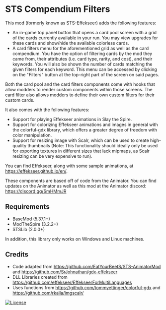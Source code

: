 # STS Compendium Filters

This mod (formerly known as STS-Effekseer) adds the following features:

- An in-game top panel button that opens a card pool screen with a grid of the cards currently available in your run. You may view upgrades for these cards and show/hide the available colorless cards.
- A card filters menu for the aforementioned grid as well as the card compendium. You have the option of filtering cards by the mod they came from, their attributes (i.e. card type, rarity, and cost), and their keywords. You will also be shown the number of cards matching the given filters for each keyword. This menu can be accessed by clicking on the "Filters" button at the top-right part of the screen on said pages.

Both the card pool and the card filters components come with hooks that allow modders to render custom components within those screens. The card filter also allows modders to define their own custom filters for their custom cards.

It also comes with the following features:
- Support for playing Effekseer animations in Slay the Spire.
- Support for colorizing Effekseer animations and images in general with the colorful-gdx library, which offers a greater degree of freedom with color manipulation.
- Support for resizing image with Scalr, which can be used to create high-quality thumbnails (Note: This functionality should ideally only be used for exporting textures in different sizes that lack mipmaps, as Scalr resizing can be very expensive to run).

You can find Effekseer, along with some sample animations, at https://effekseer.github.io/en/.

These components are based off of code from the Animator. You can find updates on the Animator as well as this mod at the Animator discord: https://discord.gg/SmHMmJR

## **Requirements**
- BaseMod (5.37.1+)
- ModTheSpire (3.2.2+)
- STSLib (2.0.0+)

In addition, this library only works on Windows and Linux machines.

## **Credits**
- Code adapted from https://github.com/EatYourBeetS/STS-AnimatorMod and https://github.com/SrJohnathan/gdx-effekseer
- DLL Libraries created from https://github.com/effekseer/EffekseerForMultiLanguages
- Uses functions from https://github.com/tommyettinger/colorful-gdx and https://github.com/rkalla/imgscalr/

[![License](https://img.shields.io/badge/License-Apache%202.0-blue.svg)](https://opensource.org/licenses/Apache-2.0)
